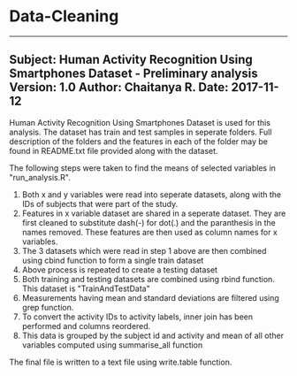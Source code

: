 # Data-Cleaning
------------------------------------------------------------------------------------------------------------------------
Subject: Human Activity Recognition Using Smartphones Dataset - Preliminary analysis
Version: 1.0
Author: Chaitanya R.
Date: 2017-11-12
------------------------------------------------------------------------------------------------------------------------

Human Activity Recognition Using Smartphones Dataset is used for this analysis. The dataset has train and test samples in seperate folders. Full description of the folders and the features in each of the folder may be found in README.txt file provided along with the dataset.

The following steps were taken to find the means of selected variables in "run_analysis.R".

1. Both x and y variables were read into seperate datasets, along with the IDs of subjects that were part of the study.
2. Features in x variable dataset are shared in a seperate dataset. They are first cleaned to substitute dash(-) for dot(.) and the paranthesis in the names removed. These features are then used as column names for x variables.
3. The 3 datasets which were read in step 1 above are then combined using cbind function to form a single train dataset
4. Above process is repeated to create a testing dataset
5. Both training and testing datasets are combined using rbind function. This dataset is "TrainAndTestData"
6. Measurements having mean and standard deviations are filtered using grep function. 
7. To convert the activity IDs to activity labels, inner join has been performed and columns reordered.
8. This data is grouped by the subject id and activity and mean of all other variables computed using summarise_all function

The final file is written to a text file using write.table function.
